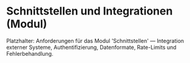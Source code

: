 # Schnittstellen und Integrationen (Modul)

Platzhalter: Anforderungen für das Modul 'Schnittstellen' — Integration externer Systeme, Authentifizierung, Datenformate, Rate-Limits und Fehlerbehandlung.
